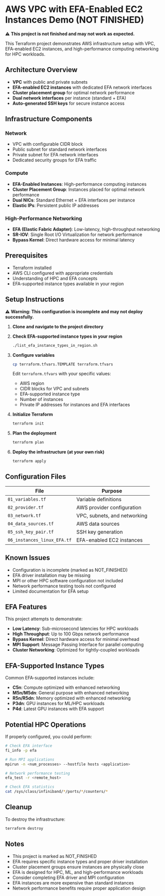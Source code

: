 # AWS VPC with EFA-Enabled EC2 Instances Demo (NOT FINISHED)

⚠️ **This project is not finished and may not work as expected.**

This Terraform project demonstrates AWS infrastructure setup with VPC, EFA-enabled EC2 instances, and high-performance computing networking for HPC workloads.

## Architecture Overview

- **VPC** with public and private subnets
- **EFA-enabled EC2 instances** with dedicated EFA network interfaces
- **Cluster placement group** for optimal network performance
- **Dual network interfaces** per instance (standard + EFA)
- **Auto-generated SSH keys** for secure instance access

## Infrastructure Components

### Network
- VPC with configurable CIDR block
- Public subnet for standard network interfaces
- Private subnet for EFA network interfaces
- Dedicated security groups for EFA traffic

### Compute
- **EFA-Enabled Instances**: High-performance computing instances
- **Cluster Placement Group**: Instances placed for optimal network performance
- **Dual NICs**: Standard Ethernet + EFA interfaces per instance
- **Elastic IPs**: Persistent public IP addresses

### High-Performance Networking
- **EFA (Elastic Fabric Adapter)**: Low-latency, high-throughput networking
- **SR-IOV**: Single Root I/O Virtualization for network performance
- **Bypass Kernel**: Direct hardware access for minimal latency

## Prerequisites

- Terraform installed
- AWS CLI configured with appropriate credentials
- Understanding of HPC and EFA concepts
- EFA-supported instance types available in your region

## Setup Instructions

⚠️ **Warning: This configuration is incomplete and may not deploy successfully.**

1. **Clone and navigate to the project directory**

2. **Check EFA-supported instance types in your region**
   ```bash
   ./list_efa_instance_types_in_region.sh
   ```

3. **Configure variables**
   ```bash
   cp terraform.tfvars.TEMPLATE terraform.tfvars
   ```
   Edit `terraform.tfvars` with your specific values:
   - AWS region
   - CIDR blocks for VPC and subnets
   - EFA-supported instance type
   - Number of instances
   - Private IP addresses for instances and EFA interfaces

4. **Initialize Terraform**
   ```bash
   terraform init
   ```

5. **Plan the deployment**
   ```bash
   terraform plan
   ```

6. **Deploy the infrastructure (at your own risk)**
   ```bash
   terraform apply
   ```

## Configuration Files

| File | Purpose |
|------|---------| 
| `01_variables.tf` | Variable definitions |
| `02_provider.tf` | AWS provider configuration |
| `03_network.tf` | VPC, subnets, and networking |
| `04_data_sources.tf` | AWS data sources |
| `05_ssh_key_pair.tf` | SSH key generation |
| `06_instances_linux_EFA.tf` | EFA-enabled EC2 instances |

## Known Issues

- Configuration is incomplete (marked as NOT_FINISHED)
- EFA driver installation may be missing
- MPI or other HPC software configuration not included
- Network performance testing tools not configured
- Limited documentation for EFA setup

## EFA Features

This project attempts to demonstrate:
- **Low Latency**: Sub-microsecond latencies for HPC workloads
- **High Throughput**: Up to 100 Gbps network performance
- **Bypass Kernel**: Direct hardware access for minimal overhead
- **MPI Support**: Message Passing Interface for parallel computing
- **Cluster Networking**: Optimized for tightly-coupled workloads

## EFA-Supported Instance Types

Common EFA-supported instances include:
- **C5n**: Compute optimized with enhanced networking
- **M5n/M5dn**: General purpose with enhanced networking  
- **R5n/R5dn**: Memory optimized with enhanced networking
- **P3dn**: GPU instances for ML/HPC workloads
- **P4d**: Latest GPU instances with EFA support

## Potential HPC Operations

If properly configured, you could perform:
```bash
# Check EFA interface
fi_info -p efa

# Run MPI applications
mpirun -n <num_processes> --hostfile hosts <application>

# Network performance testing
efa_test -r <remote_host>

# Check EFA statistics
cat /sys/class/infiniband/*/ports/*/counters/*
```

## Cleanup

To destroy the infrastructure:
```bash
terraform destroy
```

## Notes

- This project is marked as NOT_FINISHED
- EFA requires specific instance types and proper driver installation
- Cluster placement groups ensure instances are physically close
- EFA is designed for HPC, ML, and high-performance workloads
- Consider completing EFA driver and MPI configuration
- EFA instances are more expensive than standard instances
- Network performance benefits require proper application design